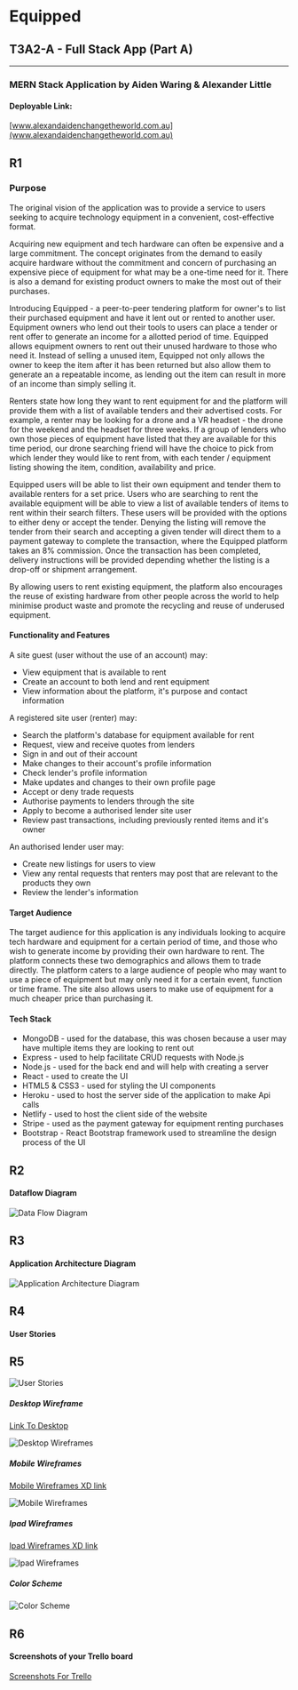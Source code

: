 # Equipped

## T3A2-A - Full Stack App (Part A)

---

### MERN Stack Application by Aiden Waring & Alexander Little

#### Deployable Link:

[www.alexandaidenchangetheworld.com.au](www.alexandaidenchangetheworld.com.au)

## R1

### Purpose

The original vision of the application was to provide a service to users seeking to acquire technology equipment in a convenient, cost-effective format.

Acquiring new equipment and tech hardware can often be expensive and a large commitment. The concept originates from the demand to easily acquire hardware without the commitment and concern of purchasing an expensive piece of equipment for what may be a one-time need for it. There is also a demand for existing product owners to make the most out of their purchases.

Introducing Equipped - a peer-to-peer tendering platform for owner's to list their purchased equipment and have it lent out or rented to another user. Equipment owners who lend out their tools to users can place a tender or rent offer to generate an income for a allotted period of time. Equipped allows equipment owners to rent out their unused hardware to those who need it. Instead of selling a unused item, Equipped not only allows the owner to keep the item after it has been returned but also allow them to generate an a repeatable income, as lending out the item can result in more of an income than simply selling it.

Renters state how long they want to rent equipment for and the platform will provide them with a list of available tenders and their advertised costs. For example, a renter may be looking for a drone and a VR headset - the drone for the weekend and the headset for three weeks. If a group of lenders who own those pieces of equipment have listed that they are available for this time period, our drone searching friend will have the choice to pick from which lender they would like to rent from, with each tender / equipment listing showing the item, condition, availability and price.

Equipped users will be able to list their own equipment and tender them to available renters for a set price. Users who are searching to rent the available equipment will be able to view a list of available tenders of items to rent within their search filters. These users will be provided with the options to either deny or accept the tender. Denying the listing will remove the tender from their search and accepting a given tender will direct them to a payment gateway to complete the transaction, where the Equipped platform takes an 8% commission. Once the transaction has been completed, delivery instructions will be provided depending whether the listing is a drop-off or shipment arrangement.

By allowing users to rent existing equipment, the platform also encourages the reuse of existing hardware from other people across the world to help minimise product waste and promote the recycling and reuse of underused equipment.

#### Functionality and Features

A site guest (user without the use of an account) may:

* View equipment that is available to rent
* Create an account to both lend and rent equipment
* View information about the platform, it's purpose and contact information

A registered site user (renter) may:

* Search the platform's database for equipment available for rent
* Request, view and receive quotes from lenders
* Sign in and out of their account
* Make changes to their account's profile information
* Check lender's profile information
* Make updates and changes to their own profile page
* Accept or deny trade requests
* Authorise payments to lenders through the site
* Apply to become a authorised lender site user
* Review past transactions, including previously rented items and it's owner

An authorised lender user may:

* Create new listings for users to view
* View any rental requests that renters may post that are relevant to the products they own
* Review the lender's information

#### Target Audience

The target audience for this application is any individuals looking to acquire tech hardware and equipment for a certain period of time, and those who wish to generate income by providing their own hardware to rent. The platform connects these two demographics and allows them to trade directly. The platform caters to a large audience of people who may want to use a piece of equipment but may only need it for a certain event, function or time frame. The site also allows users to make use of equipment for a much cheaper price than purchasing it.

#### Tech Stack

* MongoDB - used for the database, this was chosen because a user may have multiple items they are looking to rent out
* Express -  used to help facilitate CRUD requests with Node.js
* Node.js -  used for the back end and will help with creating a server
* React -  used to create the UI
* HTML5 & CSS3 - used for styling the UI components
* Heroku - used to host the server side of the application to make Api calls
* Netlify - used to host the client side of the website
* Stripe - used as the payment gateway for equipment renting purchases
* Bootstrap - React Bootstrap framework used to streamline the design process of the UI

## R2

#### Dataflow Diagram

![Data Flow Diagram](./docs/DFD/equipped-dfd.png)

## R3

#### Application Architecture Diagram

![Application Architecture Diagram](./docs/AAD/equipped-aad.png)

## R4

#### User Stories

## R5

![User Stories](./docs/Trello-screenshots/user-stories.png)

##### Desktop Wireframe 

[Link To Desktop](https://xd.adobe.com/view/4879c0bc-ca88-400b-8dac-c6e975d3a069-1d2a/)

![Desktop Wireframes](./docs/wireframes/equiped-wireframes-desktop.png)

##### Mobile Wireframes

[Mobile Wireframes XD link](https://xd.adobe.com/view/9969e417-1bb0-4aa3-ac64-84d3a211d9ec-cc3a/)

![Mobile Wireframes](./docs/wireframes/equiped-wireframes-mobile.png)

##### Ipad Wireframes

[Ipad Wireframes XD link](https://xd.adobe.com/view/ca7c010e-4c3a-4b6c-aea4-5d078954395b-9f2f/)

![Ipad Wireframes](./docs/wireframes/ipads-wireframes.png)

##### Color Scheme

![Color Scheme](./docs/Equipped-colors.png)

## R6

#### Screenshots of your Trello board 

[Screenshots For Trello](./docs/Trello-screenshots)

